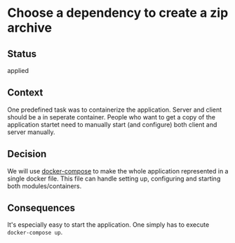 # Choose a dependency to create a zip archive

## Status

applied

## Context

One predefined task was to containerize the application. Server and client should be a in seperate container. People who want to get a copy of the application startet need to manually start (and configure) both client and server manually.

## Decision

We will use [docker-compose](https://docs.docker.com/compose/) to make the whole application represented in a single docker file. This file can handle setting up, configuring and starting both modules/containers.

## Consequences

It's especially easy to start the application. One simply has to execute ``docker-compose up``.